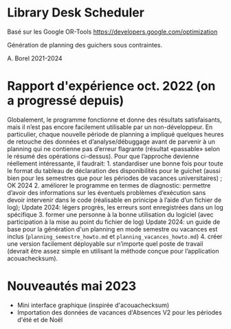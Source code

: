# Library Desk Scheduler

Basé sur les Google OR-Tools https://developers.google.com/optimization

Génération de planning des guichers sous contraintes.

A. Borel 2021-2024


# Rapport d'expérience oct. 2022 (on a progressé depuis)
Globalement, le programme fonctionne et donne des résultats satisfaisants, mais il n’est pas encore facilement utilisable par un non-développeur. En particulier, chaque nouvelle période de planning a impliqué quelques heures de retouche des données et d’analyse/débuggage avant de parvenir à un planning qui ne contienne pas d’erreur flagrante (résultat «passable» selon le résumé des opérations ci-dessus).
Pour que l’approche devienne réellement intéressante, il faudrait:
    1. standardiser une bonne fois pour toute le format du tableau de déclaration des disponibilités pour le guichet (aussi bien pour les semestres que pour les périodes de vacances universitaires) ;
    OK 2024
    2. améliorer le programme en termes de diagnostic: permettre d’avoir des informations sur les éventuels problèmes d’exécution sans devoir intervenir dans le code (réalisable en prinicipe à l’aide d’un fichier de log);
    Update 2024: légers progrès, les erreurs sont enregistrées dans un log spécifique
    3. former une personne à la bonne utilisation du logiciel (avec participation à la mise au point du fichier de log)
    Update 2024: un guide de base pour la génération d'un planning en mode semestre ou vacances est inclus (`planning_semestre_howto.md`  et `planning_vacances_howto.md`)
    4. créer une version facilement déployable sur n’importe quel poste de travail (devrait être assez simple en utilisant la méthode conçue pour l’application acouachecksum).

# Nouveautés mai 2023
- Mini interface graphique (inspirée d'acouachecksum)
- Importation des données de vacances d'Absences V2 pour les périodes d'été et de Noël
